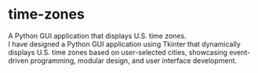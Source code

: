 # time-zones
A Python GUI application that displays U.S. time zones.<br>
I have designed a Python GUI application using Tkinter that dynamically displays U.S. time zones based on user-selected cities, showcasing event-driven programming, modular design, and user interface development.
